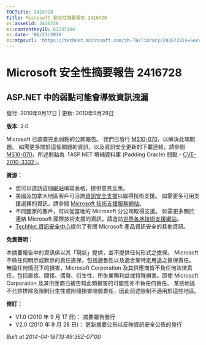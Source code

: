 ```yaml
---
TOCTitle: 2416728
Title: Microsoft 安全性摘要報告 2416728
ms:assetid: 2416728
ms:contentKeyID: 61237194
ms:date: '06/23/2016'
ms:mtpsurl: 'https://technet.microsoft.com/zh-TW/library/2416728(v=Security.10)'
---
```



Microsoft 安全性摘要報告 2416728
================================

ASP.NET 中的弱點可能會導致資訊洩漏
----------------------------------

發行: 2010年9月17日 | 更新: 2010年9月28日

**版本:** 2.0

Microsoft 已調查完此弱點的公開報告。 我們已發行 [MS10-070](http://technet.microsoft.com/security/bulletin/ms10-070)，以解決此項問題。 如需更多關於這個問題的資訊，以及資訊安全更新的下載連結，請參閱 [MS10-070](http://technet.microsoft.com/security/bulletin/ms10-070)。所述弱點為「ASP.NET 填補資料庫 (Padding Oracle) 弱點 - [CVE-2010-3332](http://www.cve.mitre.org/cgi-bin/cvename.cgi?name=cve-2010-3332)」。

**資源：** 

-   您可以造訪這個[網站](https://support.microsoft.com/common/survey.aspx?scid=sw;en;1257&amp;showpage=1&amp;ws=technet&amp;sd=tech)填寫表格，提供意見反應。
-   美國及加拿大地區客戶可洽詢[資訊安全支援](http://go.microsoft.com/fwlink/?linkid=21131)以取得技術支援。 如需更多可用支援選擇的資訊，請參閱 [Microsoft 技術支援服務網站](http://support.microsoft.com/?ln=zh-tw)。
-   不同國家的客戶，可以從當地的 Microsoft 分公司取得支援。 如需更多關於連絡 Microsoft 國際技術支援的資訊，請造訪[世界各地技術支援網站](http://go.microsoft.com/fwlink/?linkid=21155)。
-   [TechNet 資訊安全中心](http://technet.microsoft.com/zh-tw/security/default.aspx)提供了有關 Microsoft 產品資訊安全的其他資訊。

**免責聲明：** 

本摘要報告中的資訊係以其「現狀」提供，並不提供任何形式之擔保。 Microsoft 不做任何明示或默示的責任擔保，包括適售性以及適合某特定用途之擔保責任。 無論任何情況下的損害，Microsoft Corporation 及其供應商皆不負任何法律責任，包括直接、間接、偶發、衍生性、所失業務利益或特殊損害。即使 Microsoft Corporation 及其供應商已被告知此類損害的可能性亦不負任何責任。 某些地區不允許排除及限制衍生性或附隨損害賠償責任，因此前述限制不適用於這些地區。

**修訂：** 

-   V1.0 (2010 年 9 月 17 日)： 摘要報告發行
-   V2.0 (2010 年 9 月 28 日)： 更新摘要公告以反映資訊安全公告的發行

*Built at 2014-04-18T13:49:36Z-07:00*
